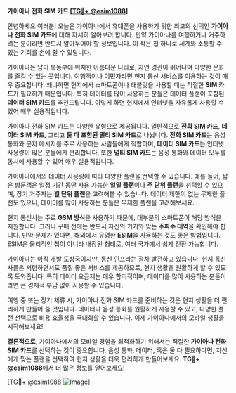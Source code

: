 **가이아나 전화 SIM 카드 [[TG💪+ @esim1088](https://t.me/s/esim1088)]**

안녕하세요 여러분! 오늘은 가이아나에서 휴대폰을 사용하기 위한 최고의 선택인 **가이아나 전화 SIM 카드**에 대해 자세히 알아보려 합니다. 만약 가이아나를 여행하거나 거주하려는 분이라면 반드시 알아두어야 할 정보입니다. 이 작은 칩 하나로 세계와 소통할 수 있는 기회를 손에 쥘 수 있답니다.

가이아나는 남미 북동부에 위치한 아름다운 나라로, 자연 경관이 뛰어나며 다양한 문화를 즐길 수 있는 곳입니다. 여행객이나 이민자라면 현지 통신 서비스를 이용하는 것이 매우 중요합니다. 왜냐하면 현지에서 스마트폰이나 태블릿을 사용할 때는 적절한 **SIM 카드**가 필요하기 때문입니다. 특히 데이터를 많이 사용하는 분들은 데이터 플랜이 포함된 **데이터 SIM 카드**를 추천드립니다. 이렇게 하면 현지에서 인터넷을 자유롭게 사용할 수 있어 매우 실용적입니다.

가이아나 전화 SIM 카드는 다양한 유형으로 제공됩니다. 일반적으로 **전화 SIM 카드**, **데이터 SIM 카드**, 그리고 **둘 다 포함된 멀티 SIM 카드**로 나뉩니다. **전화 SIM 카드**는 음성 통화와 문자 메시지를 주로 사용하는 사람들에게 적합하며, **데이터 SIM 카드**는 인터넷 사용량이 많은 분들에게 편리합니다. 또한 **멀티 SIM 카드**는 음성 통화와 데이터 모두를 동시에 사용할 수 있어 매우 실용적입니다.

가이아나에서의 데이터 사용량에 따라 다양한 플랜을 선택할 수 있습니다. 예를 들어, 짧은 방문객은 일정 기간 동안 사용 가능한 **일일 플랜**이나 **주 단위 플랜**을 선택할 수 있으며, 장기 거주자는 **월 단위 플랜**을 고려해볼 수 있습니다. 데이터 제한이 없는 무제한 플랜도 있으니, 데이터를 많이 사용하는 분들은 무제한 플랜을 고려해보세요.

현지 통신사는 주로 **GSM 방식**을 사용하기 때문에, 대부분의 스마트폰이 해당 방식을 지원합니다. 그러나 구매 전에는 반드시 자신의 기기와 맞는 **주파수 대역**을 확인해야 합니다. 만약 문제가 있다면, 해외에서 유명한 **ESIM**을 사용하는 것도 좋은 방법입니다. ESIM은 물리적인 칩이 아니라 내장된 형태로, 여러 국가에서 쉽게 전환 가능합니다.

가이아나는 아직 개발 도상국이지만, 통신 인프라는 점차 발전하고 있습니다. 현지 통신사들은 저렴하면서도 품질 좋은 서비스를 제공하므로, 현지 생활을 원활하게 할 수 있도록 도와줍니다. 특히 데이터 요금제는 매우 합리적이며, 데이터를 많이 사용하는 분들이라면 큰 경제적 부담 없이 사용할 수 있습니다.

여행 중 또는 장기 체류 시, 가이아나 전화 SIM 카드를 준비하는 것은 현지 생활을 더 편리하게 만들어 줄 것입니다. 데이터나 음성 통화를 원활하게 사용할 수 있고, 다양한 플랜 선택으로 비용 효율성을 극대화할 수 있습니다. 이제 가이아나에서의 모바일 생활을 시작해보세요!

**결론적으로**, 가이아나에서의 모바일 경험을 최적화하기 위해서는 적절한 **가이아나 전화 SIM 카드**를 선택하는 것이 중요합니다. 음성 통화, 데이터, 혹은 둘 다 필요하다면, 자신에게 맞는 플랜을 선택하여 현지 생활을 더욱 편리하게 만들어보세요. **TG💪+ @esim1088**에서 더 많은 정보를 얻어보세요!

[[TG💪+ @esim1088](https://t.me/s/esim1088) ![Image](https://i.postimg.cc/Y0z9fWf4/image.png)]